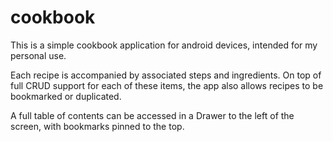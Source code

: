 # cookbook
This is a simple cookbook application for android devices, intended for my personal use.

Each recipe is accompanied by associated steps and ingredients. On top of full CRUD support for each of these items, the app also allows recipes to be bookmarked or duplicated.

A full table of contents can be accessed in a Drawer to the left of the screen, with bookmarks pinned to the top.
